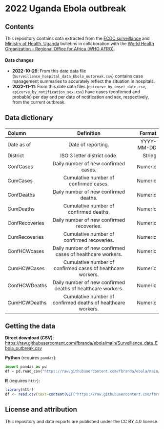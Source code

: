 # 2022 Uganda Ebola outbreak

## Contents

This repository contains data extracted from the [ECDC surveillance](https://www.ecdc.europa.eu/en/ebola-virus-disease-outbreak-uganda) and [Ministry of Health, Uganda](https://twitter.com/MinofHealthUG) bulletins in collaboration with the [World Health Organization - Regional Office for Africa (WHO AFRO)](https://www.afro.who.int/countries/publications?country=879).

#### Data changes
* **2022-10-29**: From this date data file (`Surveillance_hospital_data_Ebola_outbreak.csv`) contains case management summaries to accurately reflect the situation in hospitals. 
* **2022-11-11**: From this date data files (`epicurve_by_onset_date.csv`, `epicurve_by_notification_sex.csv`) have cases (confirmed and probable) per day and per date of notification and sex, respectively, from the current outbreak. 


## Data dictionary

### 

| Column      | Definition | Format     |
| :---        |    :----:   |          ---: |
| Date as of      | Date of reporting.       | YYYY-MM-DD  |
| District     |  ISO 3 letter district code.       | String   |
| ConfCases | Daily number of new confirmed cases. | Numeric |
| CumCases| Cumulative number of confirmed cases. | Numeric |
| ConfDeaths | Daily number of new confirmed deaths. | Numeric |
| CumDeaths | Cumulative number of confirmed deaths. | Numeric |
| ConfRecoveries | Daily number of new confirmed recoveries. | Numeric |
| CumRecoveries | Cumulative number of confirmed recoveries. | Numeric |
| ConfHCWcases | Daily number of new confirmed cases of healthcare workers. | Numeric | 
| CumHCWCases | Cumulative number of confirmed cases of healthcare workers. | Numeric |
| ConfHCWDeaths | Daily number of new confirmed deaths of healthcare workers. | Numeric | 
| CumHCWDeaths | Cumulative number of confirmed deaths of healthcare workers. | Numeric |


## Getting the data

**Direct download (CSV)**: https://raw.githubusercontent.com/fbranda/ebola/main/Surveillance_data_Ebola_outbreak.csv

**Python** (requires `pandas`):
```python
import pandas as pd
df = pd.read_csv("https://raw.githubusercontent.com/fbranda/ebola/main/Surveillance_data_Ebola_outbreak.csv")
```

**R** (requires `httr`):
```r
library(httr)
df <- read.csv(text=content(GET("https://raw.githubusercontent.com/fbranda/ebola/main/Surveillance_data_Ebola_outbreak.csv")))
```


## License and attribution

This repository and data exports are published under the CC BY 4.0 license.
